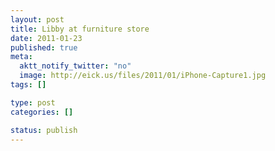 ```yaml
--- 
layout: post
title: Libby at furniture store
date: 2011-01-23
published: true
meta: 
  aktt_notify_twitter: "no"
  image: http://eick.us/files/2011/01/iPhone-Capture1.jpg
tags: []

type: post
categories: []

status: publish
---
```


